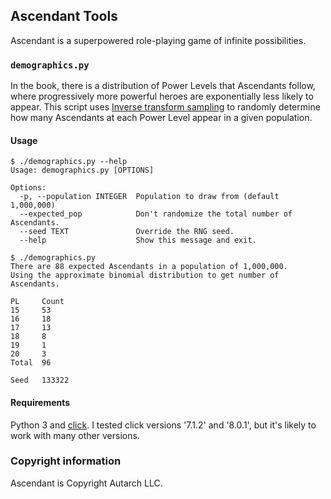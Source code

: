 ## Ascendant Tools

Ascendant is a superpowered role-playing game of infinite possibilities.

### `demographics.py`

In the book, there is a distribution of Power Levels that Ascendants follow, where progressively more
powerful heroes are exponentially less likely to appear.  This script uses [Inverse transform
sampling](https://en.wikipedia.org/wiki/Inverse_transform_sampling) to randomly determine how many
Ascendants at each Power Level appear in a given population.

#### Usage

```
$ ./demographics.py --help
Usage: demographics.py [OPTIONS]

Options:
  -p, --population INTEGER  Population to draw from (default 1,000,000)
  --expected_pop            Don't randomize the total number of Ascendants.
  --seed TEXT               Override the RNG seed.
  --help                    Show this message and exit.

$ ./demographics.py
There are 88 expected Ascendants in a population of 1,000,000.
Using the approximate binomial distribution to get number of Ascendants.

PL     Count
15     53
16     18
17     13
18     8
19     1
20     3
Total  96

Seed   133322
```

#### Requirements

Python 3 and [click](https://pypi.org/project/click).  I tested click versions '7.1.2' and '8.0.1', but it's likely to work with many other versions.

### Copyright information

Ascendant is Copyright Autarch LLC.
